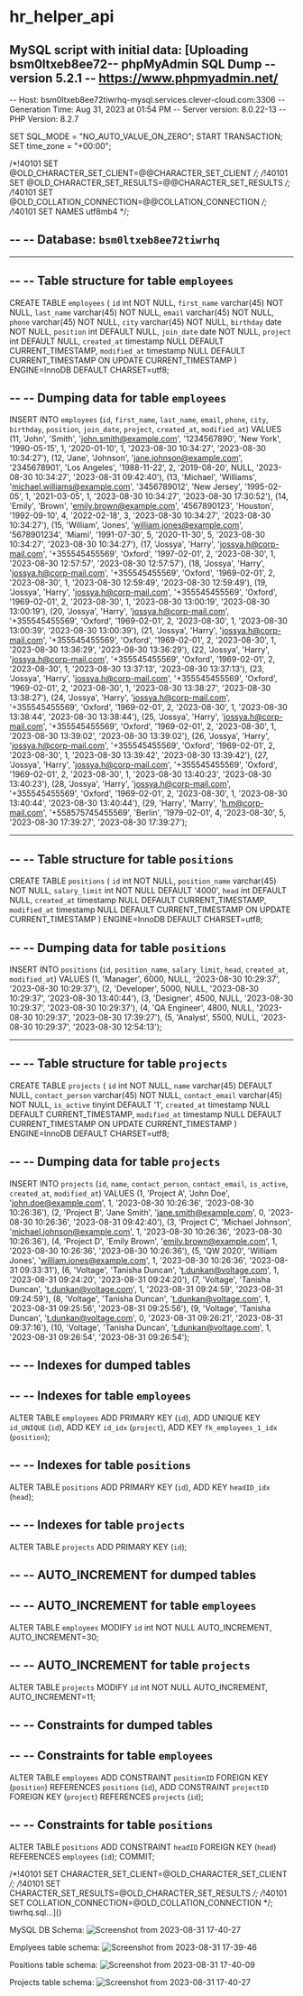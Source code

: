 # hr_helper_api

MySQL script with initial data:
[Uploading bsm0ltxeb8ee72-- phpMyAdmin SQL Dump
-- version 5.2.1
-- https://www.phpmyadmin.net/
--
-- Host: bsm0ltxeb8ee72tiwrhq-mysql.services.clever-cloud.com:3306
-- Generation Time: Aug 31, 2023 at 01:54 PM
-- Server version: 8.0.22-13
-- PHP Version: 8.2.7

SET SQL_MODE = "NO_AUTO_VALUE_ON_ZERO";
START TRANSACTION;
SET time_zone = "+00:00";


/*!40101 SET @OLD_CHARACTER_SET_CLIENT=@@CHARACTER_SET_CLIENT */;
/*!40101 SET @OLD_CHARACTER_SET_RESULTS=@@CHARACTER_SET_RESULTS */;
/*!40101 SET @OLD_COLLATION_CONNECTION=@@COLLATION_CONNECTION */;
/*!40101 SET NAMES utf8mb4 */;

--
-- Database: `bsm0ltxeb8ee72tiwrhq`
--

-- --------------------------------------------------------

--
-- Table structure for table `employees`
--

CREATE TABLE `employees` (
  `id` int NOT NULL,
  `first_name` varchar(45) NOT NULL,
  `last_name` varchar(45) NOT NULL,
  `email` varchar(45) NOT NULL,
  `phone` varchar(45) NOT NULL,
  `city` varchar(45) NOT NULL,
  `birthday` date NOT NULL,
  `position` int DEFAULT NULL,
  `join_date` date NOT NULL,
  `project` int DEFAULT NULL,
  `created_at` timestamp NULL DEFAULT CURRENT_TIMESTAMP,
  `modified_at` timestamp NULL DEFAULT CURRENT_TIMESTAMP ON UPDATE CURRENT_TIMESTAMP
) ENGINE=InnoDB DEFAULT CHARSET=utf8;

--
-- Dumping data for table `employees`
--

INSERT INTO `employees` (`id`, `first_name`, `last_name`, `email`, `phone`, `city`, `birthday`, `position`, `join_date`, `project`, `created_at`, `modified_at`) VALUES
(11, 'John', 'Smith', 'john.smith@example.com', '1234567890', 'New York', '1990-05-15', 1, '2020-01-10', 1, '2023-08-30 10:34:27', '2023-08-30 10:34:27'),
(12, 'Jane', 'Johnson', 'jane.johnson@example.com', '2345678901', 'Los Angeles', '1988-11-22', 2, '2019-08-20', NULL, '2023-08-30 10:34:27', '2023-08-31 09:42:40'),
(13, 'Michael', 'Williams', 'michael.williams@example.com', '3456789012', 'New Jersey', '1995-02-05', 1, '2021-03-05', 1, '2023-08-30 10:34:27', '2023-08-30 17:30:52'),
(14, 'Emily', 'Brown', 'emily.brown@example.com', '4567890123', 'Houston', '1992-09-10', 4, '2022-02-18', 3, '2023-08-30 10:34:27', '2023-08-30 10:34:27'),
(15, 'William', 'Jones', 'william.jones@example.com', '5678901234', 'Miami', '1991-07-30', 5, '2020-11-30', 5, '2023-08-30 10:34:27', '2023-08-30 10:34:27'),
(17, 'Jossya', 'Harry', 'jossya.h@corp-mail.com', '+355545455569', 'Oxford', '1997-02-01', 2, '2023-08-30', 1, '2023-08-30 12:57:57', '2023-08-30 12:57:57'),
(18, 'Jossya', 'Harry', 'jossya.h@corp-mail.com', '+355545455569', 'Oxford', '1969-02-01', 2, '2023-08-30', 1, '2023-08-30 12:59:49', '2023-08-30 12:59:49'),
(19, 'Jossya', 'Harry', 'jossya.h@corp-mail.com', '+355545455569', 'Oxford', '1969-02-01', 2, '2023-08-30', 1, '2023-08-30 13:00:19', '2023-08-30 13:00:19'),
(20, 'Jossya', 'Harry', 'jossya.h@corp-mail.com', '+355545455569', 'Oxford', '1969-02-01', 2, '2023-08-30', 1, '2023-08-30 13:00:39', '2023-08-30 13:00:39'),
(21, 'Jossya', 'Harry', 'jossya.h@corp-mail.com', '+355545455569', 'Oxford', '1969-02-01', 2, '2023-08-30', 1, '2023-08-30 13:36:29', '2023-08-30 13:36:29'),
(22, 'Jossya', 'Harry', 'jossya.h@corp-mail.com', '+355545455569', 'Oxford', '1969-02-01', 2, '2023-08-30', 1, '2023-08-30 13:37:13', '2023-08-30 13:37:13'),
(23, 'Jossya', 'Harry', 'jossya.h@corp-mail.com', '+355545455569', 'Oxford', '1969-02-01', 2, '2023-08-30', 1, '2023-08-30 13:38:27', '2023-08-30 13:38:27'),
(24, 'Jossya', 'Harry', 'jossya.h@corp-mail.com', '+355545455569', 'Oxford', '1969-02-01', 2, '2023-08-30', 1, '2023-08-30 13:38:44', '2023-08-30 13:38:44'),
(25, 'Jossya', 'Harry', 'jossya.h@corp-mail.com', '+355545455569', 'Oxford', '1969-02-01', 2, '2023-08-30', 1, '2023-08-30 13:39:02', '2023-08-30 13:39:02'),
(26, 'Jossya', 'Harry', 'jossya.h@corp-mail.com', '+355545455569', 'Oxford', '1969-02-01', 2, '2023-08-30', 1, '2023-08-30 13:39:42', '2023-08-30 13:39:42'),
(27, 'Jossya', 'Harry', 'jossya.h@corp-mail.com', '+355545455569', 'Oxford', '1969-02-01', 2, '2023-08-30', 1, '2023-08-30 13:40:23', '2023-08-30 13:40:23'),
(28, 'Jossya', 'Harry', 'jossya.h@corp-mail.com', '+355545455569', 'Oxford', '1969-02-01', 2, '2023-08-30', 1, '2023-08-30 13:40:44', '2023-08-30 13:40:44'),
(29, 'Harry', 'Marry', 'h.m@corp-mail.com', '+558575745455569', 'Berlin', '1979-02-01', 4, '2023-08-30', 5, '2023-08-30 17:39:27', '2023-08-30 17:39:27');

-- --------------------------------------------------------

--
-- Table structure for table `positions`
--

CREATE TABLE `positions` (
  `id` int NOT NULL,
  `position_name` varchar(45) NOT NULL,
  `salary_limit` int NOT NULL DEFAULT '4000',
  `head` int DEFAULT NULL,
  `created_at` timestamp NULL DEFAULT CURRENT_TIMESTAMP,
  `modified_at` timestamp NULL DEFAULT CURRENT_TIMESTAMP ON UPDATE CURRENT_TIMESTAMP
) ENGINE=InnoDB DEFAULT CHARSET=utf8;

--
-- Dumping data for table `positions`
--

INSERT INTO `positions` (`id`, `position_name`, `salary_limit`, `head`, `created_at`, `modified_at`) VALUES
(1, 'Manager', 6000, NULL, '2023-08-30 10:29:37', '2023-08-30 10:29:37'),
(2, 'Developer', 5000, NULL, '2023-08-30 10:29:37', '2023-08-30 13:40:44'),
(3, 'Designer', 4500, NULL, '2023-08-30 10:29:37', '2023-08-30 10:29:37'),
(4, 'QA Engineer', 4800, NULL, '2023-08-30 10:29:37', '2023-08-30 17:39:27'),
(5, 'Analyst', 5500, NULL, '2023-08-30 10:29:37', '2023-08-30 12:54:13');

-- --------------------------------------------------------

--
-- Table structure for table `projects`
--

CREATE TABLE `projects` (
  `id` int NOT NULL,
  `name` varchar(45) DEFAULT NULL,
  `contact_person` varchar(45) NOT NULL,
  `contact_email` varchar(45) NOT NULL,
  `is_active` tinyint DEFAULT '1',
  `created_at` timestamp NULL DEFAULT CURRENT_TIMESTAMP,
  `modified_at` timestamp NULL DEFAULT CURRENT_TIMESTAMP ON UPDATE CURRENT_TIMESTAMP
) ENGINE=InnoDB DEFAULT CHARSET=utf8;

--
-- Dumping data for table `projects`
--

INSERT INTO `projects` (`id`, `name`, `contact_person`, `contact_email`, `is_active`, `created_at`, `modified_at`) VALUES
(1, 'Project A', 'John Doe', 'john.doe@example.com', 1, '2023-08-30 10:26:36', '2023-08-30 10:26:36'),
(2, 'Project B', 'Jane Smith', 'jane.smith@example.com', 0, '2023-08-30 10:26:36', '2023-08-31 09:42:40'),
(3, 'Project C', 'Michael Johnson', 'michael.johnson@example.com', 1, '2023-08-30 10:26:36', '2023-08-30 10:26:36'),
(4, 'Project D', 'Emily Brown', 'emily.brown@example.com', 1, '2023-08-30 10:26:36', '2023-08-30 10:26:36'),
(5, 'QW 2020', 'William Jones', 'william.jones@example.com', 1, '2023-08-30 10:26:36', '2023-08-31 09:33:31'),
(6, 'Voltage', 'Tanisha Duncan', 't.dunkan@voltage.com', 1, '2023-08-31 09:24:20', '2023-08-31 09:24:20'),
(7, 'Voltage', 'Tanisha Duncan', 't.dunkan@voltage.com', 1, '2023-08-31 09:24:59', '2023-08-31 09:24:59'),
(8, 'Voltage', 'Tanisha Duncan', 't.dunkan@voltage.com', 1, '2023-08-31 09:25:56', '2023-08-31 09:25:56'),
(9, 'Voltage', 'Tanisha Duncan', 't.dunkan@voltage.com', 0, '2023-08-31 09:26:21', '2023-08-31 09:37:16'),
(10, 'Voltage', 'Tanisha Duncan', 't.dunkan@voltage.com', 1, '2023-08-31 09:26:54', '2023-08-31 09:26:54');

--
-- Indexes for dumped tables
--

--
-- Indexes for table `employees`
--
ALTER TABLE `employees`
  ADD PRIMARY KEY (`id`),
  ADD UNIQUE KEY `id_UNIQUE` (`id`),
  ADD KEY `id_idx` (`project`),
  ADD KEY `fk_employees_1_idx` (`position`);

--
-- Indexes for table `positions`
--
ALTER TABLE `positions`
  ADD PRIMARY KEY (`id`),
  ADD KEY `headID_idx` (`head`);

--
-- Indexes for table `projects`
--
ALTER TABLE `projects`
  ADD PRIMARY KEY (`id`);

--
-- AUTO_INCREMENT for dumped tables
--

--
-- AUTO_INCREMENT for table `employees`
--
ALTER TABLE `employees`
  MODIFY `id` int NOT NULL AUTO_INCREMENT, AUTO_INCREMENT=30;

--
-- AUTO_INCREMENT for table `projects`
--
ALTER TABLE `projects`
  MODIFY `id` int NOT NULL AUTO_INCREMENT, AUTO_INCREMENT=11;

--
-- Constraints for dumped tables
--

--
-- Constraints for table `employees`
--
ALTER TABLE `employees`
  ADD CONSTRAINT `positionID` FOREIGN KEY (`position`) REFERENCES `positions` (`id`),
  ADD CONSTRAINT `projectID` FOREIGN KEY (`project`) REFERENCES `projects` (`id`);

--
-- Constraints for table `positions`
--
ALTER TABLE `positions`
  ADD CONSTRAINT `headID` FOREIGN KEY (`head`) REFERENCES `employees` (`id`);
COMMIT;

/*!40101 SET CHARACTER_SET_CLIENT=@OLD_CHARACTER_SET_CLIENT */;
/*!40101 SET CHARACTER_SET_RESULTS=@OLD_CHARACTER_SET_RESULTS */;
/*!40101 SET COLLATION_CONNECTION=@OLD_COLLATION_CONNECTION */;
tiwrhq.sql…]()

MySQL DB Schema:
![Screenshot from 2023-08-31 17-40-27](https://github.com/dmytrosch/hr_helper_api/assets/61431597/7b4ccb75-0437-464a-953b-e65f88310ed6)

Emplyees table schema:
![Screenshot from 2023-08-31 17-39-46](https://github.com/dmytrosch/hr_helper_api/assets/61431597/f3c9d747-be22-421a-9b9c-5e75ec660d5e)

Positions table schema:
![Screenshot from 2023-08-31 17-40-09](https://github.com/dmytrosch/hr_helper_api/assets/61431597/5ab335d6-43f2-4d9e-818c-cb362fe0dec4)

Projects table schema:
![Screenshot from 2023-08-31 17-40-27](https://github.com/dmytrosch/hr_helper_api/assets/61431597/bec405c3-92bb-4139-acba-c922106a12d5)
